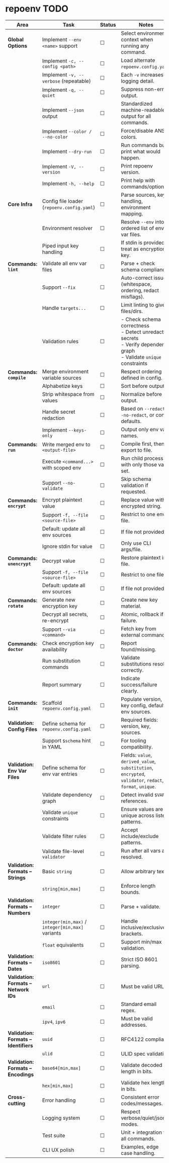 # repoenv TODO

| Area                                  | Task                                             | Status | Notes                                                                                                                     |
| ------------------------------------- | ------------------------------------------------ | ------ | ------------------------------------------------------------------------------------------------------------------------- |
| **Global Options**                    | Implement `--env <name>` support                 | ☐      | Select environment context when running any command.                                                                      |
|                                       | Implement `-c, --config <path>`                  | ☐      | Load alternate `repoenv.config.yaml`.                                                                                     |
|                                       | Implement `-v, --verbose` (repeatable)           | ☐      | Each `-v` increases logging detail.                                                                                       |
|                                       | Implement `-q, --quiet`                          | ☐      | Suppress non-error output.                                                                                                |
|                                       | Implement `--json` output                        | ☐      | Standardized machine-readable output for all commands.                                                                    |
|                                       | Implement `--color / --no-color`                 | ☐      | Force/disable ANSI colors.                                                                                                |
|                                       | Implement `--dry-run`                            | ☐      | Run commands but print what would happen.                                                                                 |
|                                       | Implement `-V, --version`                        | ☐      | Print repoenv version.                                                                                                    |
|                                       | Implement `-h, --help`                           | ☐      | Print help with commands/options.                                                                                         |
| **Core Infra**                        | Config file loader (`repoenv.config.yaml`)       | ☐      | Parse sources, key handling, environment mapping.                                                                         |
|                                       | Environment resolver                             | ☐      | Resolve `--env` into ordered list of env var files.                                                                       |
|                                       | Piped input key handling                         | ☐      | If stdin is provided, treat as encryption key.                                                                            |
| **Commands: `lint`**                  | Validate all env var files                       | ☐      | Parse + check schema compliance.                                                                                          |
|                                       | Support `--fix`                                  | ☐      | Auto-correct issues (whitespace, ordering, redact misflags).                                                              |
|                                       | Handle `targets...`                              | ☐      | Limit linting to given files/dirs.                                                                                        |
|                                       | Validation rules                                 | ☐      | - Check schema correctness<br>- Detect unredacted secrets<br>- Verify dependency graph<br>- Validate `unique` constraints |
| **Commands: `compile`**               | Merge environment variable sources               | ☐      | Respect ordering defined in config.                                                                                       |
|                                       | Alphabetize keys                                 | ☐      | Sort before output.                                                                                                       |
|                                       | Strip whitespace from values                     | ☐      | Normalize before output.                                                                                                  |
|                                       | Handle secret redaction                          | ☐      | Based on `--redact`, `--no-redact`, or config defaults.                                                                   |
|                                       | Implement `--keys-only`                          | ☐      | Output only env var names.                                                                                                |
| **Commands: `run`**                   | Write merged env to `<output-file>`              | ☐      | Compile first, then export to file.                                                                                       |
|                                       | Execute `<command...>` with scoped env           | ☐      | Run child process with only those vars set.                                                                               |
|                                       | Support `--no-validate`                          | ☐      | Skip schema validation if requested.                                                                                      |
| **Commands: `encrypt`**               | Encrypt plaintext value                          | ☐      | Replace value with encrypted string.                                                                                      |
|                                       | Support `-f, --file <source-file>`               | ☐      | Restrict to one env file.                                                                                                 |
|                                       | Default: update all env sources                  | ☐      | If file not provided.                                                                                                     |
|                                       | Ignore stdin for value                           | ☐      | Only use CLI args/file.                                                                                                   |
| **Commands: `unencrypt`**             | Decrypt value                                    | ☐      | Restore plaintext into file.                                                                                              |
|                                       | Support `-f, --file <source-file>`               | ☐      | Restrict to one file.                                                                                                     |
|                                       | Default: update all env sources                  | ☐      | If file not provided.                                                                                                     |
| **Commands: `rotate`**                | Generate new encryption key                      | ☐      | Create new key material.                                                                                                  |
|                                       | Decrypt all secrets, re-encrypt                  | ☐      | Atomic, rollback if failure.                                                                                              |
|                                       | Support `--via <command>`                        | ☐      | Fetch key from external command.                                                                                          |
| **Commands: `doctor`**                | Check encryption key availability                | ☐      | Report found/missing.                                                                                                     |
|                                       | Run substitution commands                        | ☐      | Validate substitutions resolve correctly.                                                                                 |
|                                       | Report summary                                   | ☐      | Indicate success/failure clearly.                                                                                         |
| **Commands: `init`**                  | Scaffold `repoenv.config.yaml`                   | ☐      | Populate version, key config, default env sources.                                                                        |
| **Validation: Config Files**          | Define schema for `repoenv.config.yaml`          | ☐      | Required fields: version, key, sources.                                                                                   |
|                                       | Support `$schema` hint in YAML                   | ☐      | For tooling compatibility.                                                                                                |
| **Validation: Env Var Files**         | Define schema for env var entries                | ☐      | Fields: `value`, `derived_value`, `substitution`, `encrypted`, `validator`, `redact`, `format`, `unique`.                 |
|                                       | Validate dependency graph                        | ☐      | Detect invalid `$VAR` references.                                                                                         |
|                                       | Validate `unique` constraints                    | ☐      | Ensure values are unique across listed patterns.                                                                          |
|                                       | Validate filter rules                            | ☐      | Accept include/exclude patterns.                                                                                          |
|                                       | Validate file-level `validator`                  | ☐      | Run after all vars are resolved.                                                                                          |
| **Validation: Formats – Strings**     | Basic `string`                                   | ☐      | Allow arbitrary text.                                                                                                     |
|                                       | `string[min,max]`                                | ☐      | Enforce length bounds.                                                                                                    |
| **Validation: Formats – Numbers**     | `integer`                                        | ☐      | Parse + validate.                                                                                                         |
|                                       | `integer(min,max)` / `integer[min,max]` variants | ☐      | Handle inclusive/exclusive brackets.                                                                                      |
|                                       | `float` equivalents                              | ☐      | Support min/max validation.                                                                                               |
| **Validation: Formats – Dates**       | `iso8601`                                        | ☐      | Strict ISO 8601 parsing.                                                                                                  |
| **Validation: Formats – Network IDs** | `url`                                            | ☐      | Must be valid URL.                                                                                                        |
|                                       | `email`                                          | ☐      | Standard email regex.                                                                                                     |
|                                       | `ipv4`, `ipv6`                                   | ☐      | Must be valid addresses.                                                                                                  |
| **Validation: Formats – Identifiers** | `uuid`                                           | ☐      | RFC4122 compliant.                                                                                                        |
|                                       | `ulid`                                           | ☐      | ULID spec validation.                                                                                                     |
| **Validation: Formats – Encodings**   | `base64[min,max]`                                | ☐      | Validate decoded length in bits.                                                                                          |
|                                       | `hex[min,max]`                                   | ☐      | Validate hex length in bits.                                                                                              |
| **Cross-cutting**                     | Error handling                                   | ☐      | Consistent error codes/messages.                                                                                          |
|                                       | Logging system                                   | ☐      | Respect verbose/quiet/json modes.                                                                                         |
|                                       | Test suite                                       | ☐      | Unit + integration for all commands.                                                                                      |
|                                       | CLI UX polish                                    | ☐      | Examples, edge case handling.                                                                                             |
